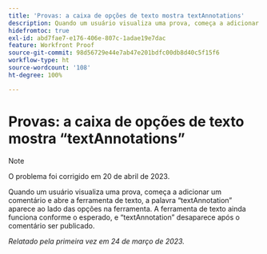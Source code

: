 ```yaml
---
title: 'Provas: a caixa de opções de texto mostra textAnnotations'
description: Quando um usuário visualiza uma prova, começa a adicionar um comentário ou abre a ferramenta de Texto, a palavra textAnnotation aparece ao lado das opções na ferramenta. A ferramenta de Texto ainda funciona como esperado, e textAnnotation desaparece após o comentário ser publicado.
hidefromtoc: true
exl-id: abd7fae7-e176-406e-807c-1adae19e7dac
feature: Workfront Proof
source-git-commit: 98d56729e44e7ab47e201bdfc00db8d40c5f15f6
workflow-type: ht
source-wordcount: '108'
ht-degree: 100%

---
```


# Provas: a caixa de opções de texto mostra “textAnnotations”

<!--This article is on the WF and WFP TOCs-->

>[!NOTE]
>
>O problema foi corrigido em 20 de abril de 2023.

Quando um usuário visualiza uma prova, começa a adicionar um comentário e abre a ferramenta de texto, a palavra “textAnnotation” aparece ao lado das opções na ferramenta. A ferramenta de texto ainda funciona conforme o esperado, e “textAnnotation” desaparece após o comentário ser publicado.

_Relatado pela primeira vez em 24 de março de 2023._
